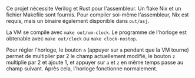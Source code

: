Ce projet nécessite Verilog et Rust pour l'assembleur. Un flake Nix et un fichier
Makefile sont fournis. Pour compiler soi-même l'assembleur, Nix est requis, mais un binaire
également disponible dans `out/asj`.

La VM se compile avec `make out/vm-clock`. Le programme de l'horloge est
obtenable avec `make out/clock` ou `make clock-nostop`.

Pour régler l'horloge, le bouton `a` (appuyer sur `a` pendant que la VM tourne) permet de
multiplier par 2 le champ actuellement modifié, le bouton `z` multiplie par 2 et ajoute 1,
et appuyer sur `a` et `z` en même temps passe au champ suivant. Après cela, l'horloge fonctionne
normalement.